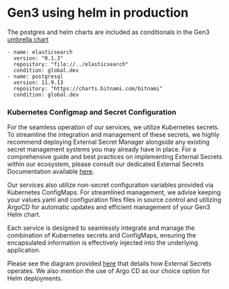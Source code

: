 # Gen3 using helm in production


The postgres and helm charts are included as conditionals in the Gen3 [umbrella chart](https://helm.sh/docs/howto/charts_tips_and_tricks/#complex-charts-with-many-dependencies)

```
- name: elasticsearch
  version: "0.1.3"
  repository: "file://../elasticsearch"
  condition: global.dev
- name: postgresql
  version: 11.9.13
  repository: "https://charts.bitnami.com/bitnami"
  condition: global.dev
  ```

### Kubernetes Configmap and Secret Configuration
For the seamless operation of our services, we utilize Kubernetes secrets. To streamline the integration and management of these secrets, we highly recommend deploying External Secret Manager alongside any existing secret management systems you may already have in place. For a comprehensive guide and best practices on implementing External Secrets within our ecosystem, please consult our dedicated External Secrets Documentation available [here](https://github.com/uc-cdis/gen3-helm/blob/master/docs/external_secrets.md).

Our services also utilize non-secret configuration variables provided via Kubernetes ConfigMaps. For streamlined management, we advise keeping your values.yaml and configuration files files in source control and utilizing ArgoCD for automatic updates and efficient management of your Gen3 Helm chart.

Each service is designed to seamlessly integrate and manage the combination of Kubernetes secrets and ConfigMaps, ensuring the encapsulated information is effectively injected into the underlying application.

Please see the diagram provided [here](https://lucid.app/lucidchart/f0e9baf8-9179-4be0-ae65-182ed891df22/edit?invitationId=inv_83c83c6a-0f1d-4236-a13e-3131c1fc851f&page=TDBgA8eMNr7J#) that details how External Secrets operates. We also mention the use of Argo CD as our choice option for Helm deployments.

